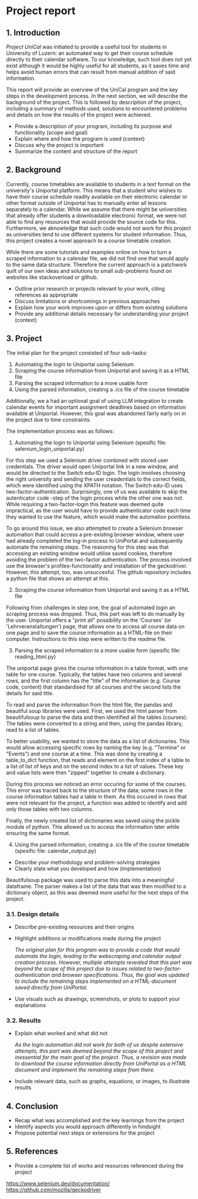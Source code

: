 # Project report

## 1. Introduction

*Project UniCal* was initiated to provide a useful tool for students in University of Luzern: an automated way to get their course schedule directly to their calendar software. To our knowledge, such tool does not yet exist although it would be highly useful for all students, as it saves time and helps avoid human errors that can result from manual addition of said information. 

This report will provide an overview of the UniCal program and the key steps in the development process. In the next section, we will describe the background of the project. This is followed by description of the project, including a summary of methods used, solutions to encountered problems and details on how the results of the project were achieved. 

- Provide a description of your program, including its purpose and functionality (scope and goal)
- Explain where and how the program is used (context)
- Discuss why the project is important
- Summarize the content and structure of the report

## 2. Background

Currently, course timetables are available to students in a text format on the university's Uniportal platform. This means that a student who wishes to have their course schedule readily available on their electronic calendar or other format outside of Uniportal has to manually enter all lessons separately to a calendar. While we assume that there might be universities that already offer students a downloadable electronic format, we were not able to find any resources that would provide the source code for this. Furthermore, we aknowledge that such code would not work for this project as universities tend to use different systems for student information. Thus, this project creates a novel approach to a course timetable creation.

While there are some tutorials and examples online on how to turn a scraped information to a calendar file, we did not find one that would apply to the same data structure. Therefore the current approach is a patchwork quilt of our own ideas and solutions to small sub-problems found on websites like stackoverload or github.

- Outline prior research or projects relevant to your work, citing references as appropriate
- Discuss limitations or shortcomings in previous approaches
- Explain how your work improves upon or differs from existing solutions
- Provide any additional details necessary for understanding your project (context)

## 3. Project

The initial plan for the project consisted of four sub-tasks:
 1. Automating the login to Uniportal using Selenium
 2. Scraping the course information from Uniportal and saving it as a HTML file
 3. Parsing the scraped information to a more usable form
 4. Using the parsed information, creating a .ics file of the course timetable

 Additionally, we a had an optional goal of using LLM integration to create calendar events for important assignment deadlines based on information available at Uniportal. However, this goal was abandoned fairly early on in the project due to time constraints. 

 The implementation process was as follows:

 1. Automating the login to Uniportal using Selenium (spesific file: selenium_login_uniportal.py)

 For this step we used a Selenium driver combined with stored user credentials. The driver would open Uniportal link in a new window, and would be directed to the Switch edu-ID login. The login involves choosing the right university and sending the user creadentials to the correct fields, which were identified using the XPATH notation. The Switch edu-ID uses two-factor-authentication. Surprisingly, one of us was available to skip the autenticator code -step of the login process while the other one was not. While requiring a two-factor-login this feature was deemed quite impractical, as the user would have to provide authenticator code each time they wanted to use the feature, which would make the automation pointless.

To go around this issue,  we also attempted to create a Selenium browser automation that could access a pre-existing browser window, where user had already completed the log-in process to UniPortal and subsequently automate the remaining steps. The reasoning for this step was that accessing an existing window would utilise saved cookies, therefore avoiding the problem of the two-factor authentication. The process involved use the browser's profiles-functionality and installation of the geckodriver. However, this attempt, too, was unsuccesful. The github repository includes a python file that shows an attempt at this.

 2. Scraping the course information from Uniportal and saving it as a HTML file

 Following from challenges in step one, the goal of automated login an scraping process was dropped. Thus, this part was left to do manually by the user. Uniportal offers a "print all" possibility on the 'Courses' (or 'Lehrveranstaltungen') page, that allows one to access all course data on one page and to save the course information as a HTML-file on their computer. Instructions to this step were written to the readme file. 

 3. Parsing the scraped information to a more usable form (spesific file: reading_html.py)

 The uniportal page gives the course information in a table format, with one table for one course. Typically, the tables have two columns and several rows, and the first column has the "title" of the information (e.g. Course code, content) that standardised for all courses and the second lists the details for said title. 

To read and parse the information from the html file, the pandas and beautiful soup libraries were used. First, we used the html parser from beautifulsoup to parse the data and then identified all the tables (courses). The tables were converted to a string and then, using the pandas library, read to a list of tables. 

To better usability, we wanted to store the data as a list of dictionaries. This would allow accessing specific rows by naming the key (e.g. "Termine" or "Events") and one course at a time. This was done by creating a table_to_dict function, that reads and element on the first index of a table to a list of list of keys and on the second index to a list of values. These key and value lists were then "zipped" together to create a dictionary.

During this process we noticed an error occuring for some of the courses. This error was traced back to the structure of the data; some rows in the course information tables had a table in them. As this occured in rows that were not relevant for the project, a function was added to identify and add only those tables with two columns. 

Finally, the newly created list of dictionaries was saved using the pickle module of python. This allowed us to access the information later while ensuring the same format. 

 4. Using the parsed information, creating a .ics file of the course timetable (spesific file: calendar_output.py)

- Describe your methodology and problem-solving strategies
- Clearly state what you developed and how (implementation)

Beautifulsoup package was used to parse this data into a meaningful dataframe. The parser makes a list of the data that was then modified to a dictionary object, as this was deemed more useful for the next steps of the project.

### 3.1. Design details

- Describe pre-existing resources and their origins
- Highlight additions or modifications made during the project

    *The original plan for this program was to provide a code that would automate the login, leading to the webscraping and calendar output creation process. However, multiple attempts revealed that this part was beyond the scope of this project due to issues related to two-factor-authentication and browser specifications. Thus, the goal was updated to include the remaining steps implemented on a HTML-document saved directly from UniPortal.*

- Use visuals such as drawings, screenshots, or plots to support your explanations

### 3.2. Results

- Explain what worked and what did not

    *As the login automation did not work for both of us despite extensive attempts, this part was deemed beyond the scope of this project and inessential for the main goal of the project. Thus, a revision was made to download the course information directly from UniPortal as a HTML document and implement the remaining steps from there.*

- Include relevant data, such as graphs, equations, or images, to illustrate results

## 4. Conclusion

- Recap what was accomplished and the key learnings from the project
- Identify aspects you would approach differently in hindsight
- Propose potential next steps or extensions for the project

## 5. References

- Provide a complete list of works and resources referenced during the project

https://www.selenium.dev/documentation/
https://github.com/mozilla/geckodriver 